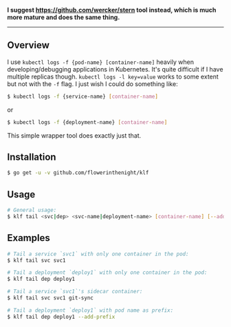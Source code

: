 **I suggest https://github.com/wercker/stern tool instead, which is much more mature and does the same thing.**

----

## Overview

I use `kubectl logs -f {pod-name} [container-name]` heavily when developing/debugging applications in Kubernetes. It's quite difficult if I have multiple replicas though. `kubectl logs -l key=value` works to some extent but not with the `-f` flag. I just wish I could do something like:
```bash
$ kubectl logs -f {service-name} [container-name]
```
or
```bash
$ kubectl logs -f {deployment-name} [container-name]
```

This simple wrapper tool does exactly just that.

## Installation

```bash
$ go get -u -v github.com/flowerinthenight/klf
```

## Usage

```bash
# General usage:
$ klf tail <svc|dep> <svc-name|deployment-name> [container-name] [--add-prefix] 
```

## Examples

```bash
# Tail a service `svc1` with only one container in the pod:
$ klf tail svc svc1

# Tail a deployment `deploy1` with only one container in the pod:
$ klf tail dep deploy1

# Tail a service `svc1`'s sidecar container:
$ klf tail svc svc1 git-sync

# Tail a deployment `deploy1` with pod name as prefix:
$ klf tail dep deploy1 --add-prefix
```
